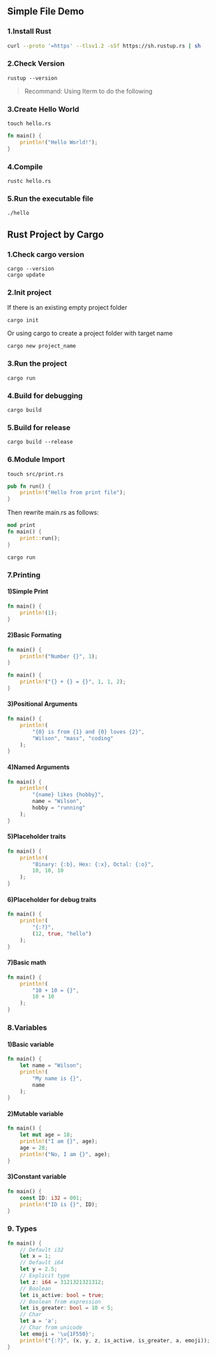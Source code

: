 ## Simple File Demo

### 1.Install Rust

```sh
curl --proto '=https' --tlsv1.2 -sSf https://sh.rustup.rs | sh
```

### 2.Check Version

```
rustup --version
```

> Recommand: Using Iterm to do the following

### 3.Create Hello World

```
touch hello.rs
```

```rs
fn main() {
    println!("Hello World!");
}
```

### 4.Compile

```
rustc hello.rs
```

### 5.Run the executable file

```
./hello
```

## Rust Project by Cargo

### 1.Check cargo version

```
cargo --version
cargo update
```

### 2.Init project

If there is an existing empty project folder

```
cargo init
```

Or using cargo to create a project folder with target name

```
cargo new project_name
```

### 3.Run the project

```
cargo run
```

### 4.Build for debugging

```
cargo build
```

### 5.Build for release

```
cargo build --release
```

### 6.Module Import

```
touch src/print.rs
```

```rs
pub fn run() {
    println!("Hello from print file");
}
```

Then rewrite main.rs as follows:

```rs
mod print
fn main() {
    print::run();
}
```

```
cargo run
```

### 7.Printing

#### 1)Simple Print

```rs
fn main() {
    println!(1);
}
```

#### 2)Basic Formating

```rs
fn main() {
    println!("Number {}", 1);
}
```

```rs
fn main() {
    println!("{} + {} = {}", 1, 1, 2);
}
```

#### 3)Positional Arguments

```rs
fn main() {
    println!(
        "{0} is from {1} and {0} loves {2}",
        "Wilson", "mass", "coding"
    );
}
```

#### 4)Named Arguments

```rs
fn main() {
    println!(
        "{name} likes {hobby}",
        name = "Wilson",
        hobby = "running"
    );
}
```

#### 5)Placeholder traits

```rs
fn main() {
    println!(
        "Binary: {:b}, Hex: {:x}, Octal: {:o}",
        10, 10, 10
    );
}
```

#### 6)Placeholder for debug traits

```rs
fn main() {
    println!(
        "{:?}",
        (12, true, "hello")
    );
}
```

#### 7)Basic math

```rs
fn main() {
    println!(
        "10 + 10 = {}",
        10 + 10
    );
}
```

### 8.Variables

#### 1)Basic variable

```rs
fn main() {
    let name = "Wilson";
    println!(
        "My name is {}",
        name
    );
}
```

#### 2)Mutable variable

```rs
fn main() {
    let mut age = 18;
    println!("I am {}", age);
    age = 28;
    println!("No, I am {}", age);
}
```

#### 3)Constant variable

```rs
fn main() {
    const ID: i32 = 001;
    println!("ID is {}", ID);
}
```

### 9. Types

```rs
fn main() {
    // Default i32
    let x = 1;
    // Default i64
    let y = 2.5;
    // Explicit type
    let z: i64 = 3121321321312;
    // Boolean
    let is_active: bool = true;
    // Boolean from expression
    let is_greater: bool = 10 < 5;
    // Char
    let a = 'a';
    // Char from unicode
    let emoji = '\u{1F550}';
    println!("{:?}", (x, y, z, is_active, is_greater, a, emoji));
}
```